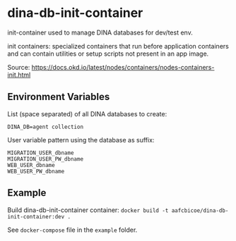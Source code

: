 # dina-db-init-container
init-container used to manage DINA databases for dev/test env. 

init containers: specialized containers that run before application containers and can contain utilities or setup scripts not present in an app image.

Source: https://docs.okd.io/latest/nodes/containers/nodes-containers-init.html

## Environment Variables

List (space separated) of all DINA databases to create:

`DINA_DB=agent collection`

User variable pattern using the database as suffix: 

```
MIGRATION_USER_dbname
MIGRATION_USER_PW_dbname
WEB_USER_dbname
WEB_USER_PW_dbname
```

## Example

Build dina-db-init-container container:
`docker build -t aafcbicoe/dina-db-init-container:dev .`

See `docker-compose` file in the `example` folder.
